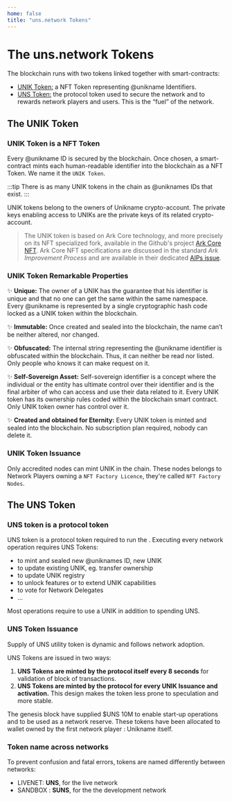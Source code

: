 ```yaml
---
home: false
title: "uns.network Tokens"
---
```


# The uns.network Tokens

The <brand name="uns"/> blockchain runs with two tokens linked together with smart-contracts:

* [UNIK Token:](#the-unik-token) a NFT Token representing @unikname Identifiers.
* [UNS Token:](#the-uns-token) the protocol token used to secure the network and to rewards network players and users. This is the “fuel” of the network.

## The UNIK Token

### UNIK Token is a NFT Token

Every @unikname ID is secured by the blockchain. Once chosen, a smart-contract mints each human-readable identifier into the blockchain as a NFT Token. We name it the `UNIK Token`. 

:::tip There is as many UNIK tokens in the chain as @uniknames IDs that exist.
:::

UNIK tokens belong to the owners of Unikname crypto-account. The private keys enabling access to UNIKs are the private keys of its related crypto-account.

> The UNIK token is based on Ark Core technology, and more precisely on its NFT specialized fork, available in the Github's project [Ark Core NFT](https://github.com/spacelephantlabs/ark-core_non-fungible-token).
Ark Core NFT specifications are discussed in the standard _Ark Improvement Process_ and are available in their dedicated [AIPs issue](https://github.com/ArkEcosystem/AIPs/issues/70).

### UNIK Token Remarkable Properties

:sparkles: **Unique:** The owner of a UNIK has the guarantee that his identifier is unique and that no one can get the same within the same namespace. Every @unikname is represented by a single cryptographic hash code locked as a UNIK token within the <brand name="uns"/> blockchain.

:sparkles: **Immutable:** Once created and sealed into the blockchain, the name can’t be neither altered, nor changed. 

:sparkles: **Obfuscated:** The internal string representing the @unikname identifier is obfuscated within the <brand name="uns"/> blockchain. Thus, it can neither be read nor listed. Only people who knows it can make request on it.

:sparkles: **Self-Sovereign Asset:** Self-sovereign identifier is a concept where the individual or the entity has ultimate control over their identifier and is the final arbiter of who can access and use their data related to it. Every UNIK token has its ownership rules coded within the <brand name="uns"/> blockchain smart contract. Only UNIK token owner has control over it.

:sparkles: **Created and obtained for Eternity:** Every UNIK token is minted and sealed into the <brand name="uns"/> blockchain. No subscription plan required, nobody can delete it.

### UNIK Token Issuance

Only accredited nodes can mint UNIK in the chain. These nodes belongs to Network Players owning a `NFT Factory Licence`, they're called `NFT Factory Nodes`.

## The UNS Token

### UNS token is a protocol token

UNS token is a protocol token required to run the <brand name="uns"/>. Executing every network operation requires UNS Tokens: 
- to mint and sealed new @uniknames ID, new UNIK
- to update existing UNIK, eg. transfer ownership
- to update UNIK registry
- to unlock features or to extend UNIK capabilities
- to vote for Network Delegates
- ...

Most operations require to use a UNIK in addition to spending UNS.

### UNS Token Issuance

Supply of UNS utility token is dynamic and follows network adoption.

UNS Tokens are issued in two ways: 
1. **UNS Tokens are minted by the protocol itself every 8 seconds** for validation of block of transactions.
1. **UNS Tokens are minted by the protocol for every UNIK Issuance and activation.** This design makes the token less prone to speculation and more stable.

The genesis block have supplied $UNS 10M to enable start-up operations and to be used as a network reserve. These tokens have been allocated to wallet owned by the first network player : Unikname itself.

### Token name across networks

To prevent confusion and fatal errors, tokens are named differently between networks:
- LIVENET: **UNS**, for the live network
- SANDBOX : **SUNS**, for the the development network
